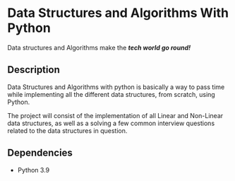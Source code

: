# Data Structures and Algorithms With Python
Data structures and Algorithms make the ***tech world go round!***

## Description

Data Structures and Algorithms with python is basically a way to pass time while implementing all the different data structures, from scratch, using Python.

The project will consist of the implementation of all Linear and Non-Linear data
structures, as well as a solving a few common interview questions related to the data structures in question.


## Dependencies
* Python 3.9

